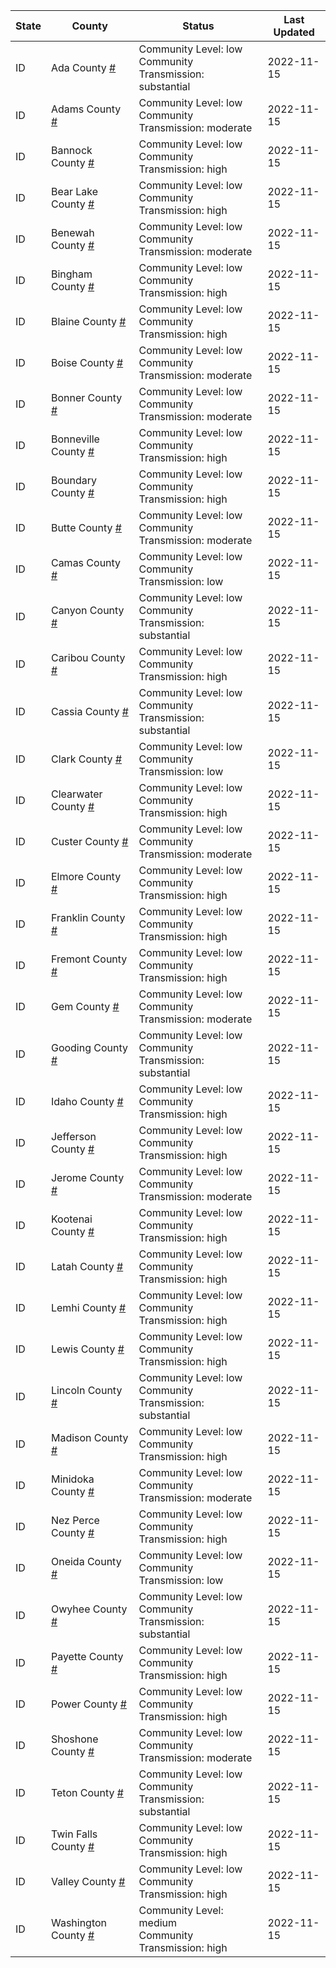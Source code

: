 State | County | Status | Last Updated
--- | --- | --- | --- 
ID | Ada County <a href="#ada_county">#</a> | <a name="ada_county"></a>Community Level: low<br/>Community Transmission: substantial | 2022-11-15
ID | Adams County <a href="#adams_county">#</a> | <a name="adams_county"></a>Community Level: low<br/>Community Transmission: moderate | 2022-11-15
ID | Bannock County <a href="#bannock_county">#</a> | <a name="bannock_county"></a>Community Level: low<br/>Community Transmission: high | 2022-11-15
ID | Bear Lake County <a href="#bear_lake_county">#</a> | <a name="bear_lake_county"></a>Community Level: low<br/>Community Transmission: high | 2022-11-15
ID | Benewah County <a href="#benewah_county">#</a> | <a name="benewah_county"></a>Community Level: low<br/>Community Transmission: moderate | 2022-11-15
ID | Bingham County <a href="#bingham_county">#</a> | <a name="bingham_county"></a>Community Level: low<br/>Community Transmission: high | 2022-11-15
ID | Blaine County <a href="#blaine_county">#</a> | <a name="blaine_county"></a>Community Level: low<br/>Community Transmission: high | 2022-11-15
ID | Boise County <a href="#boise_county">#</a> | <a name="boise_county"></a>Community Level: low<br/>Community Transmission: moderate | 2022-11-15
ID | Bonner County <a href="#bonner_county">#</a> | <a name="bonner_county"></a>Community Level: low<br/>Community Transmission: moderate | 2022-11-15
ID | Bonneville County <a href="#bonneville_county">#</a> | <a name="bonneville_county"></a>Community Level: low<br/>Community Transmission: high | 2022-11-15
ID | Boundary County <a href="#boundary_county">#</a> | <a name="boundary_county"></a>Community Level: low<br/>Community Transmission: high | 2022-11-15
ID | Butte County <a href="#butte_county">#</a> | <a name="butte_county"></a>Community Level: low<br/>Community Transmission: moderate | 2022-11-15
ID | Camas County <a href="#camas_county">#</a> | <a name="camas_county"></a>Community Level: low<br/>Community Transmission: low | 2022-11-15
ID | Canyon County <a href="#canyon_county">#</a> | <a name="canyon_county"></a>Community Level: low<br/>Community Transmission: substantial | 2022-11-15
ID | Caribou County <a href="#caribou_county">#</a> | <a name="caribou_county"></a>Community Level: low<br/>Community Transmission: high | 2022-11-15
ID | Cassia County <a href="#cassia_county">#</a> | <a name="cassia_county"></a>Community Level: low<br/>Community Transmission: substantial | 2022-11-15
ID | Clark County <a href="#clark_county">#</a> | <a name="clark_county"></a>Community Level: low<br/>Community Transmission: low | 2022-11-15
ID | Clearwater County <a href="#clearwater_county">#</a> | <a name="clearwater_county"></a>Community Level: low<br/>Community Transmission: high | 2022-11-15
ID | Custer County <a href="#custer_county">#</a> | <a name="custer_county"></a>Community Level: low<br/>Community Transmission: moderate | 2022-11-15
ID | Elmore County <a href="#elmore_county">#</a> | <a name="elmore_county"></a>Community Level: low<br/>Community Transmission: high | 2022-11-15
ID | Franklin County <a href="#franklin_county">#</a> | <a name="franklin_county"></a>Community Level: low<br/>Community Transmission: high | 2022-11-15
ID | Fremont County <a href="#fremont_county">#</a> | <a name="fremont_county"></a>Community Level: low<br/>Community Transmission: high | 2022-11-15
ID | Gem County <a href="#gem_county">#</a> | <a name="gem_county"></a>Community Level: low<br/>Community Transmission: moderate | 2022-11-15
ID | Gooding County <a href="#gooding_county">#</a> | <a name="gooding_county"></a>Community Level: low<br/>Community Transmission: substantial | 2022-11-15
ID | Idaho County <a href="#idaho_county">#</a> | <a name="idaho_county"></a>Community Level: low<br/>Community Transmission: high | 2022-11-15
ID | Jefferson County <a href="#jefferson_county">#</a> | <a name="jefferson_county"></a>Community Level: low<br/>Community Transmission: high | 2022-11-15
ID | Jerome County <a href="#jerome_county">#</a> | <a name="jerome_county"></a>Community Level: low<br/>Community Transmission: moderate | 2022-11-15
ID | Kootenai County <a href="#kootenai_county">#</a> | <a name="kootenai_county"></a>Community Level: low<br/>Community Transmission: high | 2022-11-15
ID | Latah County <a href="#latah_county">#</a> | <a name="latah_county"></a>Community Level: low<br/>Community Transmission: high | 2022-11-15
ID | Lemhi County <a href="#lemhi_county">#</a> | <a name="lemhi_county"></a>Community Level: low<br/>Community Transmission: high | 2022-11-15
ID | Lewis County <a href="#lewis_county">#</a> | <a name="lewis_county"></a>Community Level: low<br/>Community Transmission: high | 2022-11-15
ID | Lincoln County <a href="#lincoln_county">#</a> | <a name="lincoln_county"></a>Community Level: low<br/>Community Transmission: substantial | 2022-11-15
ID | Madison County <a href="#madison_county">#</a> | <a name="madison_county"></a>Community Level: low<br/>Community Transmission: high | 2022-11-15
ID | Minidoka County <a href="#minidoka_county">#</a> | <a name="minidoka_county"></a>Community Level: low<br/>Community Transmission: moderate | 2022-11-15
ID | Nez Perce County <a href="#nez_perce_county">#</a> | <a name="nez_perce_county"></a>Community Level: low<br/>Community Transmission: high | 2022-11-15
ID | Oneida County <a href="#oneida_county">#</a> | <a name="oneida_county"></a>Community Level: low<br/>Community Transmission: low | 2022-11-15
ID | Owyhee County <a href="#owyhee_county">#</a> | <a name="owyhee_county"></a>Community Level: low<br/>Community Transmission: substantial | 2022-11-15
ID | Payette County <a href="#payette_county">#</a> | <a name="payette_county"></a>Community Level: low<br/>Community Transmission: high | 2022-11-15
ID | Power County <a href="#power_county">#</a> | <a name="power_county"></a>Community Level: low<br/>Community Transmission: high | 2022-11-15
ID | Shoshone County <a href="#shoshone_county">#</a> | <a name="shoshone_county"></a>Community Level: low<br/>Community Transmission: moderate | 2022-11-15
ID | Teton County <a href="#teton_county">#</a> | <a name="teton_county"></a>Community Level: low<br/>Community Transmission: substantial | 2022-11-15
ID | Twin Falls County <a href="#twin_falls_county">#</a> | <a name="twin_falls_county"></a>Community Level: low<br/>Community Transmission: high | 2022-11-15
ID | Valley County <a href="#valley_county">#</a> | <a name="valley_county"></a>Community Level: low<br/>Community Transmission: high | 2022-11-15
ID | Washington County <a href="#washington_county">#</a> | <a name="washington_county"></a>Community Level: medium<br/>Community Transmission: high | 2022-11-15
